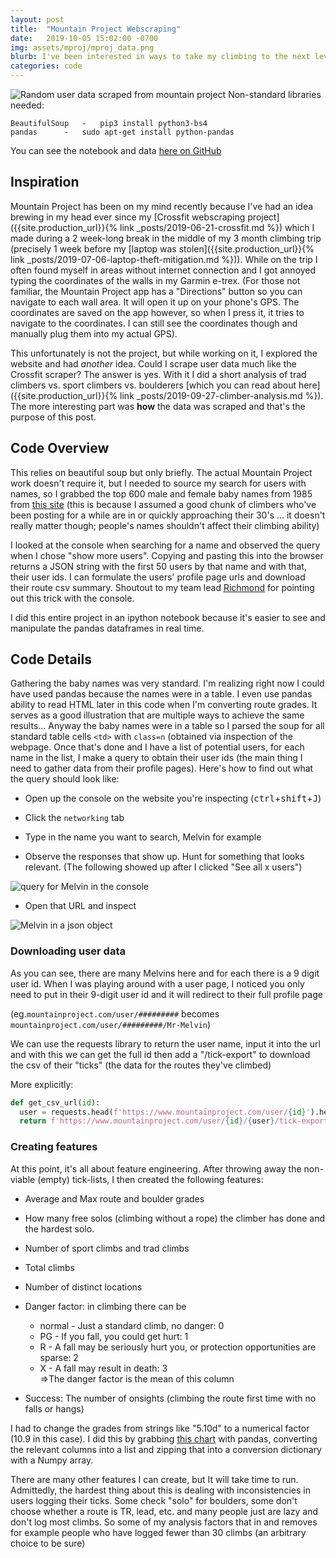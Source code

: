 ```yaml
---
layout: post
title:	"Mountain Project Webscraping"
date:	2019-10-05 15:02:00 -0700
img: assets/mproj/mproj_data.png
blurb: I've been interested in ways to take my climbing to the next level. This is a very general question, but it all begins with data. This is a story about how I acquired around 3,200 climber profile samples from a popular climbing website, MountainProject
categories: code
---
```

![Random user data scraped from mountain project]({{site.baseurl}}/assets/mproj/mproj_data.png)
Non-standard libraries needed:

	BeautifulSoup	-	pip3 install python3-bs4
	pandas		-	sudo apt-get install python-pandas

You can see the notebook and data [here on GitHub](https://github.com/Tclack88/MountainProject)

## Inspiration   

Mountain Project has been on my mind recently because I've had an idea brewing in my head ever since my [Crossfit webscraping project]({{site.production_url}}{% link _posts/2019-06-21-crossfit.md %}) which I made during a 2 week-long break in the middle of my 3 month climbing trip (precisely 1 week before my [laptop was stolen]({{site.production_url}}{% link _posts/2019-07-06-laptop-theft-mitigation.md %})). While on the trip I often found myself in areas without internet connection and I got annoyed typing the coordinates of the walls in my Garmin e-trex. (For those not familiar, the Mountain Project app has a "Directions" button so you can navigate to each wall area. It will open it up on your phone's GPS. The coordinates are saved on the app however, so when I press it, it tries to navigate to the coordinates. I can still see the coordinates though and manually plug them into my actual GPS).

This unfortunately is not the project, but while working on it, I explored the website and had *another* idea. Could I scrape user data much like the Crossfit scraper? The answer is yes. With it I did a short analysis of trad climbers vs. sport climbers vs. boulderers [which you can read about here]({{site.production_url}}{% link _posts/2019-09-27-climber-analysis.md %}). The more interesting part was **how** the data was scraped and that's the purpose of this post.


## Code Overview

This relies on beautiful soup but only briefly. The actual Mountain Project work doesn't require it, but I needed to source my search for users with names, so I grabbed the top 600 male and female baby names from 1985 from [this site](https://www.weddingvendors.com/baby-names/popular/1985/?page=1) (this is because I assumed a good chunk of climbers who've been posting for a while are in or quickly approaching their 30's ... it doesn't really matter though; people's names shouldn't affect their climbing ability)

I looked at the console when searching for a name and observed the query when I chose "show more users". Copying and pasting this into the browser returns a JSON string with the first 50 users by that name and with that, their user ids. I can formulate the users' profile page urls and download their route csv summary. Shoutout to my team lead [Richmond](https://github.com/macr) for pointing out this trick with the console.

I did this entire project in an ipython notebook because it's easier to see and manipulate the pandas dataframes in real time.

## Code Details

Gathering the baby names was very standard. I'm realizing right now I could have used pandas because the names were in a table. I even use pandas ability to read HTML later in this code when I'm converting route grades. It serves as a good illustration that are multiple ways to achieve the same results... Anyway the baby names were in a table so I parsed the soup for all standard table cells `<td>` with `class=n` (obtained via inspection of the webpage. Once that's done and I have a list of potential users, for each name in the list, I make a query to obtain their user ids (the main thing I need to gather data from their profile pages). Here's how to find out what the query should look like:

- Open up the console on the website you're inspecting (<kbd>ctrl</kbd>+<kbd>shift</kbd>+<kbd>J</kbd>)

- Click the `networking` tab

- Type in the name you want to search, Melvin for example
 
- Observe the responses that show up. Hunt for something that looks relevant. (The following showed up after I clicked "See all x users") 

![query for Melvin in the console]({{site.baseurl}}/assets/mproj/console.png) 

- Open that URL and inspect

![Melvin in a json object]({{site.baseurl}}/assets/mproj/Melvin.png)

### Downloading user data

As you can see, there are many Melvins here and for each there is a 9 digit user id. When I was playing around with a user page, I noticed you only need to put in their 9-digit user id and it will redirect to their full profile page 

(eg.`mountainproject.com/user/#########` becomes  `mountainproject.com/user/#########/Mr-Melvin`) 

We can use the requests library to return the user name, input it into the url and with this we can get the full id then add a "/tick-export" to download the csv of their "ticks" (the data for the routes they've climbed)

More explicitly:
```python
def get_csv_url(id):
  user = requests.head(f'https://www.mountainproject.com/user/{id}').headers['Location'].split('/')[-1]
  return f'https://www.mountainproject.com/user/{id}/{user}/tick-export'
```

### Creating features
At this point, it's all about feature engineering. After throwing away the non-viable (empty) tick-lists, I then created the following features:

- Average and Max route and boulder grades

- How many free solos (climbing without a rope) the climber has done and the hardest solo.

- Number of sport climbs and trad climbs

- Total climbs

- Number of distinct locations

- Danger factor: in climbing there can be
	- normal - Just a standard climb, no danger: 0
	- PG - If you fall, you could get hurt: 1
	- R - A fall may be seriously hurt you, or protection opportunities are sparse: 2
	- X - A fall may result in death:  3
<br>=\>The danger factor is the mean of this column

- Success: The number of onsights (climbing the route first time with no falls or hangs)

I had to change the grades from strings like "5.10d" to a numerical factor (10.9 in this case). I did this by grabbing [this chart](https://www.mountainproject.com/international-climbing-grades) with pandas, converting the relevant columns into a list and zipping that into a conversion dictionary with a Numpy array.


There are many other features I can create, but It will take time to run. Admittedly, the hardest thing about this is dealing with inconsistencies in users logging their ticks. Some check "solo" for boulders, some don't choose whether a route is TR, lead, etc. and many people just are lazy and don't log most climbs. So some of my analysis factors that in and removes for example people who have logged fewer than 30 climbs (an arbitrary choice to be sure)
